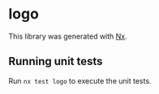 # logo

This library was generated with [Nx](https://nx.dev).

## Running unit tests

Run `nx test logo` to execute the unit tests.
